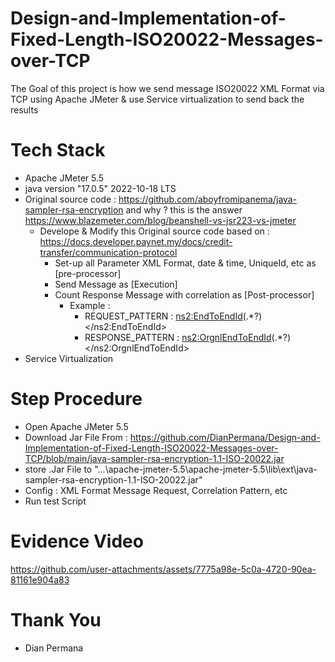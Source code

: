 # Design-and-Implementation-of-Fixed-Length-ISO20022-Messages-over-TCP

The Goal of this project is how we send message ISO20022 XML Format via TCP using Apache JMeter & use Service virtualization to send back the results

# Tech Stack

- Apache JMeter 5.5
- java version "17.0.5" 2022-10-18 LTS
- Original source code : https://github.com/aboyfromipanema/java-sampler-rsa-encryption and why ? this is the answer https://www.blazemeter.com/blog/beanshell-vs-jsr223-vs-jmeter
  - Develope & Modify this Original source code based on : https://docs.developer.paynet.my/docs/credit-transfer/communication-protocol
    - Set-up all Parameter XML Format, date & time, UniqueId, etc as [pre-processor]
    - Send Message as [Execution]
    - Count Response Message with correlation as [Post-processor]
      - Example :
        - REQUEST_PATTERN : <ns2:EndToEndId>(.*?)</ns2:EndToEndId>
        - RESPONSE_PATTERN : <ns2:OrgnlEndToEndId>(.*?)</ns2:OrgnlEndToEndId>
- Service Virtualization
  
# Step Procedure

- Open Apache JMeter 5.5
- Download Jar File From : https://github.com/DianPermana/Design-and-Implementation-of-Fixed-Length-ISO20022-Messages-over-TCP/blob/main/java-sampler-rsa-encryption-1.1-ISO-20022.jar
- store .Jar File to "...\apache-jmeter-5.5\apache-jmeter-5.5\lib\ext\java-sampler-rsa-encryption-1.1-ISO-20022.jar"
- Config : XML Format Message Request, Correlation Pattern, etc
- Run test Script

# Evidence Video

https://github.com/user-attachments/assets/7775a98e-5c0a-4720-90ea-81161e904a83


# Thank You

- Dian Permana


